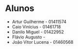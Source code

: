 # Alunos

* Artur Guilherme - 01411574
* Caio Vinícius - 01461718
* Danilo Miguel - 01422952
* Flávio Augusto -
* João Vitor Lucena - 01460568
